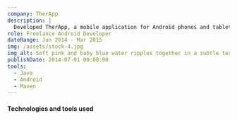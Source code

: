 ```yaml
---
company: TherApp
description: |
  Developed TherApp, a mobile application for Android phones and tablets. The client was the Australian Catholic University (ACU). This medical app was part of a larger project aimed at conducting research on children with cerebral palsy.
role: Freelance Android Developer
dateRange: Jun 2014 - Mar 2015
img: /assets/stock-4.jpg
img_alt: Soft pink and baby blue water ripples together in a subtle texture.
publishDate: 2014-07-01 00:00:00
tools:
  - Java
  - Android
  - Maven
---
```


#### Technologies and tools used
